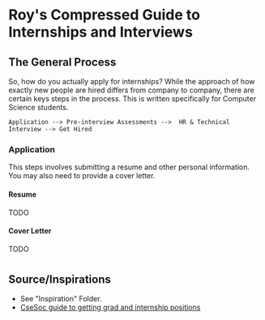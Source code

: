 # Roy's Compressed Guide to Internships and Interviews

## The General Process

So, how do you actually apply for internships? While the approach of how exactly
new people are hired differs from company to company, there are certain keys
steps in the process. This is written specifically for Computer Science
students.
```
Application --> Pre-interview Assessments -->  HR & Technical Interview --> Get Hired
```

### Application

This steps involves submitting a resume and other personal information. You may
also need to provide a cover letter.

#### Resume 
TODO

#### Cover Letter
TODO

#

##  Source/Inspirations

- See "Inspiration" Folder.
- [CseSoc guide to getting grad and internship positions](https://media.csesoc.org.au/getting-that-grad-intern-role/#the-four-axes)